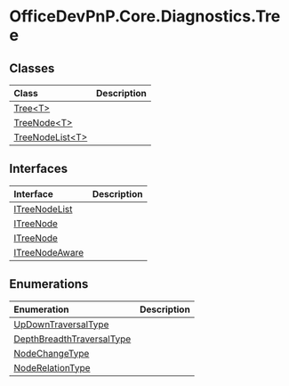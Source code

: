 # OfficeDevPnP.Core.Diagnostics.Tree
## Classes
|**Class**|**Description**|
|:-----|:-----|
|[Tree&lt;T&gt;](OfficeDevPnP.Core.Diagnostics.Tree.Tree.md)||
|[TreeNode&lt;T&gt;](OfficeDevPnP.Core.Diagnostics.Tree.TreeNode.md)||
|[TreeNodeList&lt;T&gt;](OfficeDevPnP.Core.Diagnostics.Tree.TreeNodeList.md)||
## Interfaces
|**Interface**|**Description**|
|:-----|:-----|
|[ITreeNodeList](OfficeDevPnP.Core.Diagnostics.Tree.ITreeNodeList.md)||
|[ITreeNode](OfficeDevPnP.Core.Diagnostics.Tree.ITreeNode.md)||
|[ITreeNode](OfficeDevPnP.Core.Diagnostics.Tree.ITreeNode.md)||
|[ITreeNodeAware](OfficeDevPnP.Core.Diagnostics.Tree.ITreeNodeAware.md)||
## Enumerations
|**Enumeration**|**Description**|
|:-----|:-----|
|[UpDownTraversalType](OfficeDevPnP.Core.Diagnostics.Tree.UpDownTraversalType.md)||
|[DepthBreadthTraversalType](OfficeDevPnP.Core.Diagnostics.Tree.DepthBreadthTraversalType.md)||
|[NodeChangeType](OfficeDevPnP.Core.Diagnostics.Tree.NodeChangeType.md)||
|[NodeRelationType](OfficeDevPnP.Core.Diagnostics.Tree.NodeRelationType.md)||
